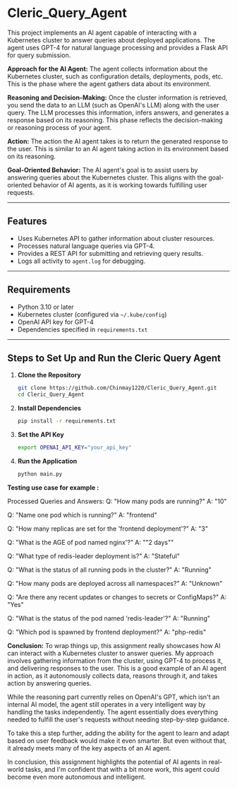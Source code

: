 # Cleric_Query_Agent

This project implements an AI agent capable of interacting with a Kubernetes cluster to answer queries about deployed applications. The agent uses GPT-4 for natural language processing and provides a Flask API for query submission.

**Approach for the AI Agent:**
The agent collects information about the Kubernetes cluster, such as configuration details, deployments, pods, etc. This is the phase where the agent gathers data about its environment.

**Reasoning and Decision-Making:**
Once the cluster information is retrieved, you send the data to an LLM (such as OpenAI's LLM) along with the user query. The LLM processes this information, infers answers, and generates a response based on its reasoning. This phase reflects the decision-making or reasoning process of your agent.

**Action:**
The action the AI agent takes is to return the generated response to the user. This is similar to an AI agent taking action in its environment based on its reasoning.

**Goal-Oriented Behavior:**
The AI agent's goal is to assist users by answering queries about the Kubernetes cluster. This aligns with the goal-oriented behavior of AI agents, as it is working towards fulfilling user requests.

---

## Features

- Uses Kubernetes API to gather information about cluster resources.
- Processes natural language queries via GPT-4.
- Provides a REST API for submitting and retrieving query results.
- Logs all activity to `agent.log` for debugging.

---

## Requirements

- Python 3.10 or later
- Kubernetes cluster (configured via `~/.kube/config`)
- OpenAI API key for GPT-4
- Dependencies specified in `requirements.txt`

---

## Steps to Set Up and Run the Cleric Query Agent


1. **Clone the Repository**
   ```bash
   git clone https://github.com/Chinmay1220/Cleric_Query_Agent.git
   cd Cleric_Query_Agent

1. **Install Dependencies**
   ```bash
   pip install -r requirements.txt

1. **Set the API Key**
   ```bash
   export OPENAI_API_KEY="your_api_key"

1. **Run the Application**
   ```bash
   python main.py

**Testing use case for example :**

Processed Queries and Answers:
Q: "How many pods are running?" A: "10"

Q: "Name one pod which is running?" A: "frontend"

Q: "How many replicas are set for the 'frontend deployment'?" A: "3"

Q: "What is the AGE of pod named nginx'?" A: ""2 days""

Q: "What type of redis-leader deployment is?" A: "Stateful"

Q: "What is the status of all running pods in the cluster?" A: "Running"

Q: "How many pods are deployed across all namespaces?" A: "Unknown"

Q: "Are there any recent updates or changes to secrets or ConfigMaps?" A: "Yes"

Q: "What is the status of the pod named 'redis-leader'?" A: "Running"

Q: "Which pod is spawned by frontend deployment?" A: "php-redis"

**Conclusion:**
To wrap things up, this assignment really showcases how AI can interact with a Kubernetes cluster to answer queries. My approach involves gathering information from the cluster, using GPT-4 to process it, and delivering responses to the user. This is a good example of an AI agent in action, as it autonomously collects data, reasons through it, and takes action by answering queries.

While the reasoning part currently relies on OpenAI's GPT, which isn't an internal AI model, the agent still operates in a very intelligent way by handling the tasks independently. The agent essentially does everything needed to fulfill the user's requests without needing step-by-step guidance.

To take this a step further, adding the ability for the agent to learn and adapt based on user feedback would make it even smarter. But even without that, it already meets many of the key aspects of an AI agent.

In conclusion, this assignment highlights the potential of AI agents in real-world tasks, and I'm confident that with a bit more work, this agent could become even more autonomous and intelligent.


